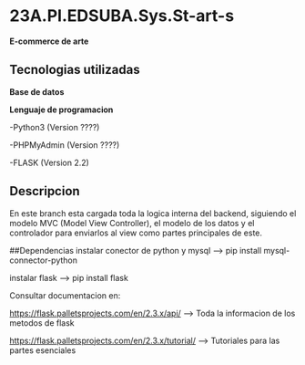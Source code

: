 # 23A.PI.EDSUBA.Sys.St-art-s
**E-commerce de arte**

## Tecnologias utilizadas
**Base de datos**

**Lenguaje de programacion**

-Python3 (Version ????) </br>

-PHPMyAdmin (Version ????) </br>

-FLASK (Version 2.2) </br>


## Descripcion
En este branch esta cargada toda la logica interna del backend, siguiendo el modelo MVC (Model View Controller), el modelo de los datos y el controlador para enviarlos al view como partes principales de este.

##Dependencias
instalar conector de python y mysql --> pip install mysql-connector-python

instalar flask --> pip install flask


Consultar documentacion en:

https://flask.palletsprojects.com/en/2.3.x/api/  --> Toda la informacion de los metodos de flask

https://flask.palletsprojects.com/en/2.3.x/tutorial/  -->  Tutoriales para las partes esenciales




